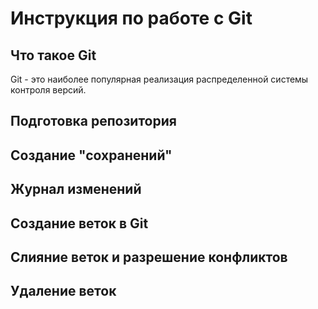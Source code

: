 # Инструкция по работе с Git

## Что такое Git
Git - это наиболее популярная реализация распределенной системы контроля версий.
## Подготовка репозитория

## Создание "сохранений"

## Журнал изменений

## Создание веток в Git

## Слияние веток и разрешение конфликтов

## Удаление веток